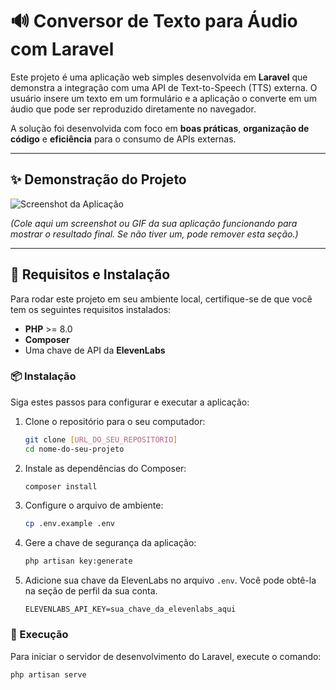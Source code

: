 # 🔊 Conversor de Texto para Áudio com Laravel

Este projeto é uma aplicação web simples desenvolvida em **Laravel** que demonstra a integração com uma API de Text-to-Speech (TTS) externa. O usuário insere um texto em um formulário e a aplicação o converte em um áudio que pode ser reproduzido diretamente no navegador.

A solução foi desenvolvida com foco em **boas práticas**, **organização de código** e **eficiência** para o consumo de APIs externas.

---

## ✨ Demonstração do Projeto

![Screenshot da Aplicação](caminho_para_sua_imagem.png)

*(Cole aqui um screenshot ou GIF da sua aplicação funcionando para mostrar o resultado final. Se não tiver um, pode remover esta seção.)*

---

## 🚀 Requisitos e Instalação

Para rodar este projeto em seu ambiente local, certifique-se de que você tem os seguintes requisitos instalados:

- **PHP** >= 8.0
- **Composer**
- Uma chave de API da **ElevenLabs**

### 📦 Instalação
Siga estes passos para configurar e executar a aplicação:

1.  Clone o repositório para o seu computador:
    ```bash
    git clone [URL_DO_SEU_REPOSITÓRIO]
    cd nome-do-seu-projeto
    ```

2.  Instale as dependências do Composer:
    ```bash
    composer install
    ```

3.  Configure o arquivo de ambiente:
    ```bash
    cp .env.example .env
    ```

4.  Gere a chave de segurança da aplicação:
    ```bash
    php artisan key:generate
    ```

5.  Adicione sua chave da ElevenLabs no arquivo `.env`. Você pode obtê-la na seção de perfil da sua conta.
    ```env
    ELEVENLABS_API_KEY=sua_chave_da_elevenlabs_aqui
    ```

### 🏃 Execução

Para iniciar o servidor de desenvolvimento do Laravel, execute o comando:

```bash
php artisan serve
